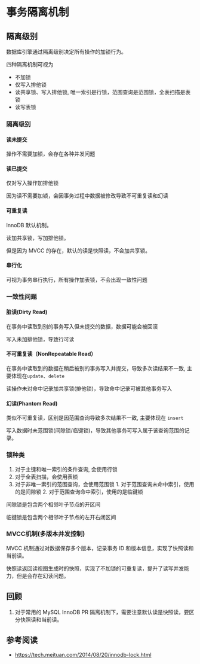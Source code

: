 # 事务隔离机制

## 隔离级别

数据库引擎通过隔离级别决定所有操作的加锁行为。

四种隔离机制可视为

- 不加锁
- 仅写入排他锁
- 读共享锁、写入排他锁, 唯一索引是行锁，范围查询是范围锁，全表扫描是表锁
- 读写表锁

### 隔离级别

#### 读未提交

操作不需要加锁，会存在各种并发问题

#### 读已提交

仅对写入操作加排他锁

因为读不需要加锁，会因事务过程中数据被修改导致不可重复读和幻读

#### 可重复读

InnoDB 默认机制。

读加共享锁，写加排他锁。

但是因为 MVCC 的存在，默认的读是快照读，不会加共享锁。

#### 串行化

可视为事务串行执行，所有操作加表锁，不会出现一致性问题

### 一致性问题

#### 脏读(Dirty Read)

在事务中读取到别的事务写入但未提交的数据，数据可能会被回滚

写入未加排他锁，导致行可读

#### 不可重复读（NonRepeatable Read）

在事务中读取到的数据在稍后被别的事务写入并提交，导致多次读结果不一致, 主要体现在`update`、`delete`

读操作未对命中记录加共享锁(排他锁)，导致命中记录可被其他事务写入

#### 幻读(Phantom Read)

类似不可重复读，区别是因范围查询导致多次结果不一致, 主要体现在 `insert`

写入数据时未范围锁(间隙锁/临键锁)，导致其他事务可写入属于该查询范围的记录。

### 锁种类

1. 对于主键和唯一索引的条件查询, 会使用行锁
2. 对于全表扫描，会使用表锁
3. 对于非唯一索引的范围查询，会使用范围锁
       1. 对于范围查询未命中索引，使用的是间隙锁
       2. 对于范围查询命中索引，使用的是临键锁

间隙锁是包含两个相邻叶子节点的开区间

临键锁是包含两个相邻叶子节点的左开右闭区间

### MVCC机制(多版本并发控制)

MVCC 机制通过对数据保存多个版本，记录事务 ID 和版本信息，实现了快照读和当前读。

快照读返回读视图生成时的快照，实现了不加锁的可重复读，提升了读写并发能力，但是会存在幻读问题。

## 回顾

1. 对于常用的 MySQL InnoDB PR 隔离机制下，需要注意默认读是快照读，要区分快照读和当前读。

## 参考阅读

- <https://tech.meituan.com/2014/08/20/innodb-lock.html>

